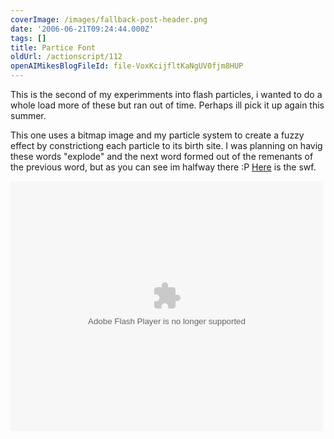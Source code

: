 ```yaml
---
coverImage: /images/fallback-post-header.png
date: '2006-06-21T09:24:44.000Z'
tags: []
title: Partice Font
oldUrl: /actionscript/112
openAIMikesBlogFileId: file-VoxKcijfltKaNgUV0fjm8HUP
---
```


This is the second of my experimments into flash particles, i wanted to do a whole load more of these but ran out of time. Perhaps ill pick it up again this summer.

<!-- more -->

This one uses a bitmap image and my particle system to create a fuzzy effect by constrictiong each particle to its birth site. I was planning on havig these words "explode" and the next word formed out of the remenants of the previous word, but as you can see im halfway there :P [Here](https://www.mikecann.co.uk/wp-content/uploads/Flash/pFont.swf) is the swf.

<embed width="500" height="400" menu="true" loop="true" play="true" src="/wp-content/uploads/Flash/pFont.swf" pluginspage="https://www.macromedia.com/go/getflashplayer" type="application/x-shockwave-flash"></embed>
